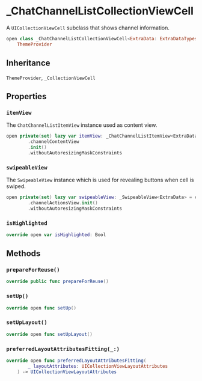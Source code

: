 # \_ChatChannelListCollectionViewCell

A `UICollectionViewCell` subclass that shows channel information.

``` swift
open class _ChatChannelListCollectionViewCell<ExtraData: ExtraDataTypes>: _CollectionViewCell,
    ThemeProvider 
```

## Inheritance

`ThemeProvider`, `_CollectionViewCell`

## Properties

### `itemView`

The `ChatChannelListItemView` instance used as content view.

``` swift
open private(set) lazy var itemView: _ChatChannelListItemView<ExtraData> = components
        .channelContentView
        .init()
        .withoutAutoresizingMaskConstraints
```

### `swipeableView`

The `SwipeableView` instance which is used for revealing buttons when cell is swiped.

``` swift
open private(set) lazy var swipeableView: _SwipeableView<ExtraData> = components
        .channelActionsView.init()
        .withoutAutoresizingMaskConstraints
```

### `isHighlighted`

``` swift
override open var isHighlighted: Bool 
```

## Methods

### `prepareForReuse()`

``` swift
override public func prepareForReuse() 
```

### `setUp()`

``` swift
override open func setUp() 
```

### `setUpLayout()`

``` swift
override open func setUpLayout() 
```

### `preferredLayoutAttributesFitting(_:)`

``` swift
override open func preferredLayoutAttributesFitting(
        _ layoutAttributes: UICollectionViewLayoutAttributes
    ) -> UICollectionViewLayoutAttributes 
```
